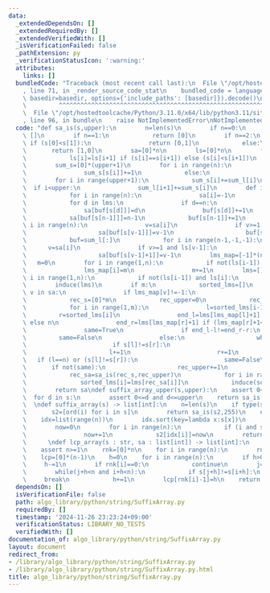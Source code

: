 ```yaml
---
data:
  _extendedDependsOn: []
  _extendedRequiredBy: []
  _extendedVerifiedWith: []
  _isVerificationFailed: false
  _pathExtension: py
  _verificationStatusIcon: ':warning:'
  attributes:
    links: []
  bundledCode: "Traceback (most recent call last):\n  File \"/opt/hostedtoolcache/Python/3.11.0/x64/lib/python3.11/site-packages/onlinejudge_verify/documentation/build.py\"\
    , line 71, in _render_source_code_stat\n    bundled_code = language.bundle(stat.path,\
    \ basedir=basedir, options={'include_paths': [basedir]}).decode()\n          \
    \         ^^^^^^^^^^^^^^^^^^^^^^^^^^^^^^^^^^^^^^^^^^^^^^^^^^^^^^^^^^^^^^^^^^^^^^^^^^^^^^^^^\n\
    \  File \"/opt/hostedtoolcache/Python/3.11.0/x64/lib/python3.11/site-packages/onlinejudge_verify/languages/python.py\"\
    , line 96, in bundle\n    raise NotImplementedError\nNotImplementedError\n"
  code: "def sa_is(s,upper):\n        n=len(s)\n        if n==0:\n            return\
    \ []\n        if n==1:\n            return [0]\n        if n==2:\n           \
    \ if (s[0]<s[1]):\n                return [0,1]\n            else:\n         \
    \       return [1,0]\n        sa=[0]*n\n        ls=[0]*n\n        for i in range(n-2,-1,-1):\n\
    \            ls[i]=ls[i+1] if (s[i]==s[i+1]) else (s[i]<s[i+1])\n        sum_l=[0]*(upper+1)\n\
    \        sum_s=[0]*(upper+1)\n        for i in range(n):\n            if not(ls[i]):\n\
    \                sum_s[s[i]]+=1\n            else:\n                sum_l[s[i]+1]+=1\n\
    \        for i in range(upper+1):\n            sum_s[i]+=sum_l[i]\n          \
    \  if i<upper:\n                sum_l[i+1]+=sum_s[i]\n        def induce(lms):\n\
    \            for i in range(n):\n                sa[i]=-1\n            buf=sum_s[:]\n\
    \            for d in lms:\n                if d==n:\n                    continue\n\
    \                sa[buf[s[d]]]=d\n                buf[s[d]]+=1\n            buf=sum_l[:]\n\
    \            sa[buf[s[n-1]]]=n-1\n            buf[s[n-1]]+=1\n            for\
    \ i in range(n):\n                v=sa[i]\n                if v>=1 and not(ls[v-1]):\n\
    \                    sa[buf[s[v-1]]]=v-1\n                    buf[s[v-1]]+=1\n\
    \            buf=sum_l[:]\n            for i in range(n-1,-1,-1):\n          \
    \      v=sa[i]\n                if v>=1 and ls[v-1]:\n                    buf[s[v-1]+1]-=1\n\
    \                    sa[buf[s[v-1]+1]]=v-1\n        lms_map=[-1]*(n+1)\n     \
    \   m=0\n        for i in range(1,n):\n            if not(ls[i-1]) and ls[i]:\n\
    \                lms_map[i]=m\n                m+=1\n        lms=[]\n        for\
    \ i in range(1,n):\n            if not(ls[i-1]) and ls[i]:\n                lms.append(i)\n\
    \        induce(lms)\n        if m:\n            sorted_lms=[]\n            for\
    \ v in sa:\n                if lms_map[v]!=-1:\n                    sorted_lms.append(v)\n\
    \            rec_s=[0]*m\n            rec_upper=0\n            rec_s[lms_map[sorted_lms[0]]]=0\n\
    \            for i in range(1,m):\n                l=sorted_lms[i-1]\n       \
    \         r=sorted_lms[i]\n                end_l=lms[lms_map[l]+1] if (lms_map[l]+1<m)\
    \ else n\n                end_r=lms[lms_map[r]+1] if (lms_map[r]+1<m) else n\n\
    \                same=True\n                if end_l-l!=end_r-r:\n           \
    \         same=False\n                else:\n                    while(l<end_l):\n\
    \                        if s[l]!=s[r]:\n                            break\n \
    \                       l+=1\n                        r+=1\n                 \
    \   if (l==n) or (s[l]!=s[r]):\n                        same=False\n         \
    \       if not(same):\n                    rec_upper+=1\n                rec_s[lms_map[sorted_lms[i]]]=rec_upper\n\
    \            rec_sa=sa_is(rec_s,rec_upper)\n            for i in range(m):\n \
    \               sorted_lms[i]=lms[rec_sa[i]]\n            induce(sorted_lms)\n\
    \        return sa\ndef suffix_array_upper(s,upper):\n    assert 0<=upper\n  \
    \  for d in s:\n        assert 0<=d and d<=upper\n    return sa_is(s,upper)\n\
    \  \ndef suffix_array(s) -> list[int]:\n    n=len(s)\n    if type(s)==str:\n \
    \       s2=[ord(i) for i in s]\n        return sa_is(s2,255)\n    else:\n    \
    \    idx=list(range(n))\n        idx.sort(key=lambda x:s[x])\n        s2=[0]*n\n\
    \        now=0\n        for i in range(n):\n            if (i and s[idx[i-1]]!=s[idx[i]]):\n\
    \                now+=1\n            s2[idx[i]]=now\n        return sa_is(s2,now)\n\
    \      \ndef lcp_array(s : str, sa : list[int]) -> list[int]:\n    n=len(s)\n\
    \    assert n>=1\n    rnk=[0]*n\n    for i in range(n):\n        rnk[sa[i]]=i\n\
    \    lcp=[0]*(n-1)\n    h=0\n    for i in range(n):\n        if h>0:\n       \
    \     h-=1\n        if rnk[i]==0:\n            continue\n        j=sa[rnk[i]-1]\n\
    \        while(j+h<n and i+h<n):\n            if s[j+h]!=s[i+h]:\n           \
    \     break\n            h+=1\n        lcp[rnk[i]-1]=h\n    return lcp"
  dependsOn: []
  isVerificationFile: false
  path: algo_library/python/string/SuffixArray.py
  requiredBy: []
  timestamp: '2024-11-26 23:23:24+09:00'
  verificationStatus: LIBRARY_NO_TESTS
  verifiedWith: []
documentation_of: algo_library/python/string/SuffixArray.py
layout: document
redirect_from:
- /library/algo_library/python/string/SuffixArray.py
- /library/algo_library/python/string/SuffixArray.py.html
title: algo_library/python/string/SuffixArray.py
---
```

